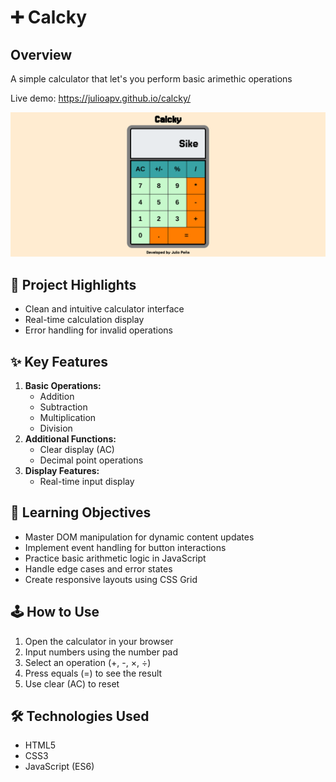 # ➕ Calcky

## Overview
A simple calculator that let's you perform basic arimethic operations 

Live demo: https://julioapv.github.io/calcky/

![Calcky image](./public/assets/showcase-image.png)


## 🚀 Project Highlights
- Clean and intuitive calculator interface
- Real-time calculation display
- Error handling for invalid operations

## ✨ Key Features
1. **Basic Operations:**
   - Addition
   - Subtraction
   - Multiplication
   - Division
2. **Additional Functions:**
   - Clear display (AC)
   - Decimal point operations
3. **Display Features:**
   - Real-time input display

## 🎯 Learning Objectives
- Master DOM manipulation for dynamic content updates
- Implement event handling for button interactions
- Practice basic arithmetic logic in JavaScript
- Handle edge cases and error states
- Create responsive layouts using CSS Grid

## 🕹️ How to Use
1. Open the calculator in your browser
2. Input numbers using the number pad
3. Select an operation (+, -, ×, ÷)
4. Press equals (=) to see the result
5. Use clear (AC) to reset

## 🛠️ Technologies Used
- HTML5
- CSS3
- JavaScript (ES6)